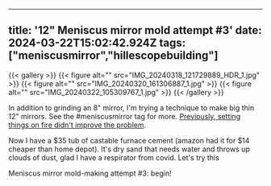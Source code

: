 
---
title: '12" Meniscus mirror mold attempt #3'
date: 2024-03-22T15:02:42.924Z
tags: ["meniscusmirror","hillescopebuilding"]
---
{{< gallery >}}
{{< figure alt="" src="IMG_20240318_121729889_HDR_1.jpg" >}}
{{< figure alt="" src="IMG_20240320_161306887_1.jpg" >}}
{{< figure alt="" src="IMG_20240322_105309767_1.jpg" >}}
{{< /gallery >}}


In addition to grinding an 8" mirror, I'm trying a technique to make big thin 12" mirrors. See the #meniscusmirror tag for more. [Previously, setting things on fire didn't improve the problem](https://cohost.org/hillexed/post/4611581-setting-things-on-fi).

Now I have a $35 tub of castable furnace cement (amazon had it for $14 cheaper than home depot). It's dry sand that needs water and throws up clouds of dust, glad I have a respirator from covid. Let's try this

Meniscus mirror mold-making attempt #3: begin!

